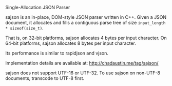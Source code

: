 Single-Allocation JSON Parser

sajson is an in-place, DOM-style JSON parser written in C++.  Given a
JSON document, it allocates and fills a contiguous parse tree of size
`input_length * sizeof(size_t)`.

That is, on 32-bit platforms, sajson allocates 4 bytes per input
character.  On 64-bit platforms, sajson allocates 8 bytes per input character.

Its performance is similar to rapidjson and vjson.

Implementation details are available at: http://chadaustin.me/tag/sajson/

sajson does not support UTF-16 or UTF-32.  To use sajson on non-UTF-8
documents, transcode to UTF-8 first.
